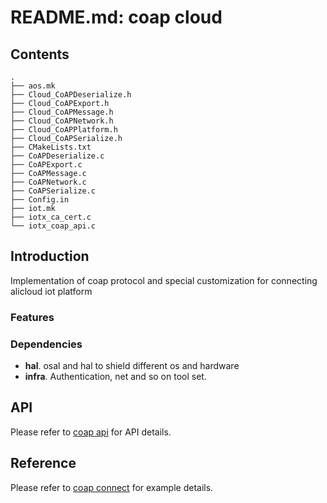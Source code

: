 # README.md: coap cloud

## Contents

```shell
.
├── aos.mk
├── Cloud_CoAPDeserialize.h
├── Cloud_CoAPExport.h
├── Cloud_CoAPMessage.h
├── Cloud_CoAPNetwork.h
├── Cloud_CoAPPlatform.h
├── Cloud_CoAPSerialize.h
├── CMakeLists.txt
├── CoAPDeserialize.c
├── CoAPExport.c
├── CoAPMessage.c
├── CoAPNetwork.c
├── CoAPSerialize.c
├── Config.in
├── iot.mk
├── iotx_ca_cert.c
└── iotx_coap_api.c

```

## Introduction
Implementation of coap protocol and special customization for connecting alicloud iot platform


### Features



### Dependencies

- **hal**. osal and hal to shield different os and hardware
- **infra**. Authentication, net and so on tool set.

## API
Please refer to  [coap api](https://code.aliyun.com/edward.yangx/public-docs/wikis/user-guide/linkkit/Prog_Guide/API/CoAP_Provides#iot_coap_init) for API details.
## Reference
Please refer to  [coap connect](https://code.aliyun.com/edward.yangx/public-docs/wikis/user-guide/linkkit/Prog_Guide/CoAP_Connect) for example details.


